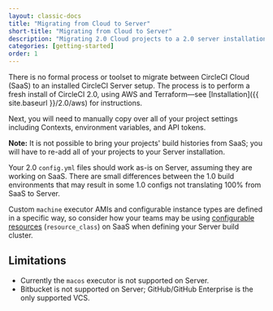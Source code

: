 ```yaml
---
layout: classic-docs
title: "Migrating from Cloud to Server"
short-title: "Migrating from Cloud to Server"
description: "Migrating 2.0 Cloud projects to a 2.0 server installation"
categories: [getting-started]
order: 1
---
```


There is no formal process or toolset to migrate between CircleCI Cloud (SaaS) to an installed CircleCI Server setup.
The process is to perform a fresh install of CircleCI 2.0, using AWS and Terraform—see [Installation]({{ site.baseurl }}/2.0/aws) for instructions.

Next, you will need to manually copy over all of your project settings including Contexts, environment variables, and API tokens.

**Note:** It is not possible to bring your projects' build histories from SaaS; you will have to re-add all of your projects to your Server installation.

Your 2.0 `config.yml` files should work as-is on Server, assuming they are working on SaaS. There are small differences between the 1.0 build environments that may result in some 1.0 configs not translating 100% from SaaS to Server. 

Custom `machine` executor AMIs and configurable instance types are defined in a specific way, so consider how your teams may be using [configurable resources](https://circleci.com/docs/2.0/configuration-reference/#resource_class) (`resource_class`) on SaaS when defining your Server build cluster.

## Limitations

- Currently the `macos` executor is not supported on Server.
- Bitbucket is not supported on Server; GitHub/GitHub Enterprise is the only supported VCS.
